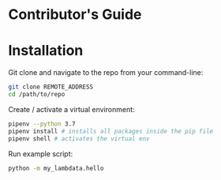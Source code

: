 # Contributor's Guide


# Installation

Git clone and navigate to the repo from your 
command-line:

```sh
git clone REMOTE_ADDRESS
cd /path/to/repo
```

Create / activate a virtual environment:

```sh
pipenv --python 3.7
pipenv install # installs all packages inside the pip file
pipenv shell # activates the virtual env
```

Run example script:

```sh
python -m my_lambdata.hello
```